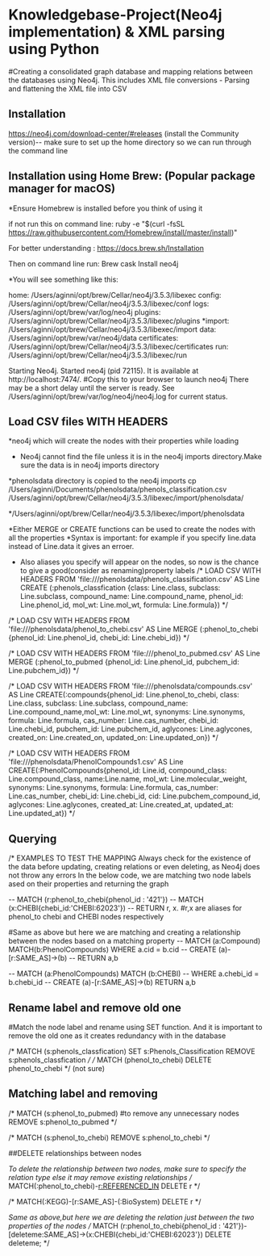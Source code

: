 # Knowledgebase-Project(Neo4j implementation) & XML parsing using Python

#Creating a consolidated graph database and mapping relations between the databases using Neo4j. This includes XML file conversions - Parsing and flattening the XML file into CSV

## Installation
https://neo4j.com/download-center/#releases (install the Community version)-- 
make sure to set up the home directory so we can run through the command line

## Installation using Home Brew: (Popular package manager for macOS)

*Ensure Homebrew is installed before you think of using it

if not run this on command line: ruby -e "$(curl -fsSL https://raw.githubusercontent.com/Homebrew/install/master/install)"

For better understanding : https://docs.brew.sh/Installation

Then on command line run: Brew cask Install neo4j

*You will see something like this: 
 
 home:         /Users/aginni/opt/brew/Cellar/neo4j/3.5.3/libexec
  config:       /Users/aginni/opt/brew/Cellar/neo4j/3.5.3/libexec/conf
  logs:         /Users/aginni/opt/brew/var/log/neo4j
  plugins:      /Users/aginni/opt/brew/Cellar/neo4j/3.5.3/libexec/plugins
  *import:       /Users/aginni/opt/brew/Cellar/neo4j/3.5.3/libexec/import
  data:         /Users/aginni/opt/brew/var/neo4j/data
  certificates: /Users/aginni/opt/brew/Cellar/neo4j/3.5.3/libexec/certificates
  run:          /Users/aginni/opt/brew/Cellar/neo4j/3.5.3/libexec/run

Starting Neo4j.
Started neo4j (pid 72115). It is available at http://localhost:7474/. #Copy this to your browser to launch neo4j
There may be a short delay until the server is ready.
See /Users/aginni/opt/brew/var/log/neo4j/neo4j.log for current status.

## Load CSV files WITH HEADERS 

*neo4j which will create the nodes with their properties while loading
* Neo4j cannot find the file unless it is in the neo4j imports directory.Make sure the data is in neo4j imports directory

*phenolsdata directory is copied to the neo4j imports
cp /Users/aginni/Documents/phenolsdata/phenols_classification.csv /Users/aginni/opt/brew/Cellar/neo4j/3.5.3/libexec/import/phenolsdata/

*/Users/aginni/opt/brew/Cellar/neo4j/3.5.3/libexec/import/phenolsdata 

*Either MERGE or CREATE functions can be used to create the nodes with all the properties 
*Syntax is important: for example if you specify line.data instead of Line.data it gives an erroer.
* Also aliases you specify will appear on the nodes, so now is the chance to give a good(consider as renaming)property labels
/*
LOAD CSV WITH HEADERS FROM 'file:///phenolsdata/phenols_classification.csv' AS Line CREATE (:phenols_classfication {class: Line.class, subclass: Line.subclass, compound_name: Line.compound_name, phenol_id: Line.phenol_id, mol_wt: Line.mol_wt, formula: Line.formula}) */

/*
LOAD CSV WITH HEADERS FROM 'file:///phenolsdata/phenol_to_chebi.csv' AS Line MERGE (:phenol_to_chebi {phenol_id: Line.phenol_id, chebi_id: Line.chebi_id}) */ 

/* LOAD CSV WITH HEADERS FROM 'file:///phenol_to_pubmed.csv' AS Line MERGE (:phenol_to_pubmed {phenol_id: Line.phenol_id, pubchem_id: Line.pubchem_id}) */

/* LOAD CSV WITH HEADERS FROM 'file:///phenolsdata/compounds.csv' AS Line CREATE(:compounds{phenol_id: Line.phenol_to_chebi, class: Line.class, subclass: Line.subclass, compound_name: Line.compound_name,mol_wt: Line.mol_wt, synonyms: Line.synonyms, formula: Line.formula, cas_number: Line.cas_number,
chebi_id: Line.chebi_id, pubchem_id: Line.pubchem_id, aglycones: Line.aglycones, created_on: Line.created_on, updated_on: Line.updated_on}) */

/* LOAD CSV WITH HEADERS FROM 'file:///phenolsdata/PhenolCompounds1.csv' AS Line CREATE(:PhenolCompounds{phenol_id: Line.id, compound_class: Line.compound_class, name:Line.name, mol_wt: Line.molecular_weight, synonyms: Line.synonyms, formula: Line.formula, cas_number: Line.cas_number,
chebi_id: Line.chebi_id, cid: Line.pubchem_compound_id, aglycones: Line.aglycones, created_at: Line.created_at, updated_at: Line.updated_at}) */

## Querying

/* EXAMPLES TO TEST THE MAPPING
Always check for the existence of the data before updating, creating relations or even deleting, as Neo4j does not throw any errors 
In the below code, we are matching two node labels ased on their properties and returning the graph 

-- MATCH (r:phenol_to_chebi{phenol_id : '421'})
-- MATCH (x:CHEBI{chebi_id:'CHEBI:62023'})
-- RETURN r, x. #r,x are aliases for phenol_to chebi and CHEBI nodes respectively


#Same as above but here we are matching and creating a relationship between the nodes based on a matching property
-- MATCH (a:Compound) MATCH(b:PhenolCompounds) WHERE a.cid = b.cid 
-- CREATE (a)-[r:SAME_AS]->(b) 
-- RETURN a,b

-- MATCH (a:PhenolCompounds) MATCH (b:CHEBI)
-- WHERE a.chebi_id = b.chebi_id
-- CREATE (a)-[r:SAME_AS]->(b) RETURN a,b

## Rename label and remove old one

#Match the node label and rename using SET function. And it is important to remove the old one as it creates redundancy with in the database

/* MATCH (s:phenols_classfication)
 SET s:Phenols_Classification
REMOVE s:phenols_classfication */
/* MATCH (phenol_to_chebi) DELETE phenol_to_chebi */ (not sure)


## Matching label and removing

/* MATCH (s:phenol_to_pubmed) #to remove any unnecessary nodes
REMOVE s:phenol_to_pubmed */

/* MATCH (s:phenol_to_chebi)
REMOVE s:phenol_to_chebi */

##DELETE relationships between nodes

*To delete the relationship between two nodes, make sure to specify the relation type else it may remove existing relationships
/* MATCH(:phenol_to_chebi)-[r:REFERENCED_IN](:phenolcompounds) DELETE r */

/* MATCH(:KEGG)-[r:SAME_AS]-(:BioSystem) DELETE r */

*Same as above,but here we are deleting the relation just between the two properties of the nodes
/* MATCH (r:phenol_to_chebi{phenol_id : '421'})-[deleteme:SAME_AS]->(x:CHEBI{chebi_id:'CHEBI:62023'})
DELETE deleteme; */



